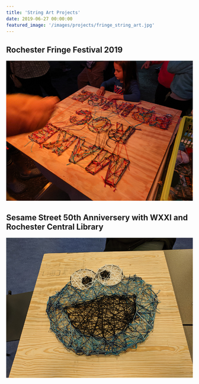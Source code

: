 ```yaml
---
title: 'String Art Projects'
date: 2019-06-27 00:00:00
featured_image: '/images/projects/fringe_string_art.jpg'
---
```


## Rochester Fringe Festival 2019
![](/images/projects/fringe_string_art.jpg)

## Sesame Street 50th Anniversery with WXXI and Rochester Central Library
![](/images/projects/string_cookie_monster.jpg)
